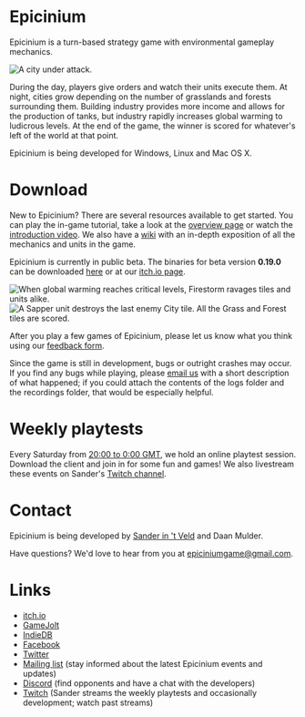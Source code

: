 # Epicinium

Epicinium is a turn-based strategy game with environmental gameplay mechanics.

![A city under attack.](https://i.imgur.com/wjlzkew.gif "A city under attack.")

During the day, players give orders and watch their units execute them.
At night, cities grow depending on the number of grasslands and forests surrounding them.
Building industry provides more income and allows for the production of tanks,
but industry rapidly increases global warming to ludicrous levels.
At the end of the game, the winner is scored for whatever's left of the world at that point.

Epicinium is being developed for Windows, Linux and Mac OS X.


# Download

New to Epicinium? There are several resources available to get started. You can play the in-game tutorial, take a look at the [overview page](Tutorial.md) or watch the [introduction video](https://youtu.be/Ffmvt9w9xsA).
We also have a [wiki](https://github.com/SLiV9/epicinium/wiki) with an in-depth exposition of all the mechanics and units in the game.

Epicinium is currently in public beta. The binaries for beta version **0.19.0** can be downloaded [here](https://github.com/SLiV9/epicinium/releases/latest) or at our [itch.io page](https://unarmedlad.itch.io/epicinium-beta).

![When global warming reaches critical levels, Firestorm ravages tiles and units alike.](https://i.imgur.com/yqfj0kG.gif "When global warming reaches critical levels, Firestorm ravages tiles and units alike.")
![A Sapper unit destroys the last enemy City tile. All the Grass and Forest tiles are scored.](https://i.imgur.com/ATKFHkM.gif "A Sapper unit destroys the last enemy City tile. All the Grass and Forest tiles are scored.")

After you play a few games of Epicinium, please let us know what you think using our [feedback form](https://goo.gl/forms/dBinPxt1hR2tnufq1).

Since the game is still in development, bugs or outright crashes may occur. If you find any bugs while playing, please [email us](epiciniumgame@gmail.com) with a short description of what happened; if you could attach the contents of the logs folder and the recordings folder, that would be especially helpful.


# Weekly playtests

Every Saturday from [20:00 to 0:00 GMT](http://bit.ly/2nbzgyU), we hold an online playtest session. Download the client and join in for some fun and games! We also livestream these events on Sander's [Twitch channel](http://www.twitch.tv/sliv9).


# Contact

Epicinium is being developed by [Sander in 't Veld](https://twitter.com/sanderintveld) and Daan Mulder.

Have questions?
We'd love to hear from you at [epiciniumgame@gmail.com](mailto:epiciniumgame@gmail.com).


# Links

* [itch.io](https://unarmedlad.itch.io/epicinium-beta)
* [GameJolt](https://gamejolt.com/games/epicinium/316238)
* [IndieDB](http://www.indiedb.com/games/epicinium)
* [Facebook](https://www.facebook.com/EpiciniumStrategy)
* [Twitter](https://twitter.com/EpiciniumGame)
* [Mailing list](http://groups.google.com/group/epicinium) (stay informed about the latest Epicinium events and updates)
* [Discord](http://discord.gg/XktTKrH) (find opponents and have a chat with the developers)
* [Twitch](https://www.twitch.tv/sliv9) (Sander streams the weekly playtests and occasionally development; watch past streams)
